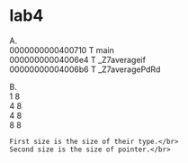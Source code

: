 # lab4


A.</br>
	0000000000400710 T main</br>
	00000000004006e4 T _Z7averageif</br>
	00000000004006b6 T _Z7averagePdRd</br>

B.</br>
	1	8</br>
	4	8</br>
	4	8</br>
	8	8</br>

	First size is the size of their type.</br>
	Second size is the size of pointer.</br>
